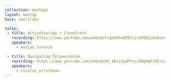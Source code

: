 ```yaml
---
collection: meetups
layout: meetup
host: xmartlabs

talks:
 - title: ActiveStorage + Cloudfront
   recording: https://www.youtube.com/embed/FrgVA9FwUP0?si=1HO8joAJ6vkCcEmG
   speakers:
     - matias_lorenzo

 - title: Navigating Polymorphism
   recording: https://www.youtube.com/embed/m6_4kxiSyaM?si=GWgHqFtbErLH9fAW
   speakers:
     - nicolas_erlichman
---
```

